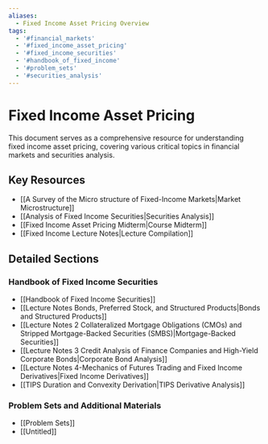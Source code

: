 ```yaml
---
aliases:
  - Fixed Income Asset Pricing Overview
tags:
  - '#financial_markets'
  - '#fixed_income_asset_pricing'
  - '#fixed_income_securities'
  - '#handbook_of_fixed_income'
  - '#problem_sets'
  - '#securities_analysis'
---
```

# Fixed Income Asset Pricing
This document serves as a comprehensive resource for understanding fixed income asset pricing, covering various critical topics in financial markets and securities analysis.
## Key Resources
- [[A Survey of the Micro structure of Fixed-Income Markets|Market Microstructure]]
- [[Analysis of Fixed Income Securities|Securities Analysis]]
- [[Fixed Income Asset Pricing Midterm|Course Midterm]]
- [[Fixed Income Lecture Notes|Lecture Compilation]]
## Detailed Sections
### Handbook of Fixed Income Securities
- [[Handbook of Fixed Income Securities]]
- [[Lecture Notes Bonds, Preferred Stock, and Structured Products|Bonds and Structured Products]]
- [[Lecture Notes 2 Collateralized Mortgage Obligations (CMOs) and Stripped Mortgage-Backed Securities (SMBS)|Mortgage-Backed Securities]]
- [[Lecture Notes 3 Credit Analysis of Finance Companies and High-Yield Corporate Bonds|Corporate Bond Analysis]]
- [[Lecture Notes 4-Mechanics of Futures Trading and Fixed Income Derivatives|Fixed Income Derivatives]]
- [[TIPS Duration and Convexity Derivation|TIPS Derivative Analysis]]
### Problem Sets and Additional Materials
- [[Problem Sets]]
- [[Untitled]]